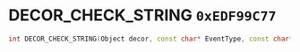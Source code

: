 # DECOR_CHECK_STRING `0xEDF99C77`

```cpp
int DECOR_CHECK_STRING(Object decor, const char* EventType, const char* EventName);
```